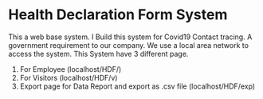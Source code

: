 # Health Declaration Form System 
This a web base system. I Build this system for Covid19 Contact tracing. 
A government requirement to our company. We use a local area network to access the system. 
This System have 3 different page. 

  1. For Employee (localhost/HDF/) 
  2. For Visitors (localhost/HDF/v)
  3. Export page for Data Report and export as .csv file (localhost/HDF/exp) 
